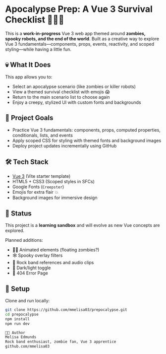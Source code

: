 # Apocalypse Prep: A Vue 3 Survival Checklist 🧟‍♀️🤘

This is a **work-in-progress** Vue 3 web app themed around **zombies, spooky robots, and the end of the world**. Built as a creative way to explore Vue 3 fundamentals—components, props, events, reactivity, and scoped styling—while having a little fun.

## 💀 What It Does

This app allows you to:
- Select an apocalypse scenario (like zombies or killer robots)
- View a themed survival checklist with emojis 😱
- Return to the main scenario list to choose again
- Enjoy a creepy, stylized UI with custom fonts and backgrounds

## 🎯 Project Goals

- Practice Vue 3 fundamentals: components, props, computed properties, conditionals, lists, and events
- Apply scoped CSS for styling with themed fonts and background images
- Deploy project updates incrementally using GitHub

## 🛠 Tech Stack

- [Vue 3](https://vuejs.org/) (Vite starter template)
- HTML5 + CSS3 (Scoped styles in SFCs)
- Google Fonts (`Creepster`)
- Emojis for extra flair 💥
- Background images for immersive design

## 🧪 Status

This project is a **learning sandbox** and will evolve as new Vue concepts are explored.

Planned additions:
- 🧟‍♂️ Animated elements (floating zombies?)
- 🕸️ Spooky overlay filters
- 🎸 Rock band references and audio clips
- 🧰 Dark/light toggle
- 🚧 404 Error Page

## 🚀 Setup

Clone and run locally:

```bash
git clone https://github.com/mmelisa03/prepocalypse.git
cd prepocalypse
npm install
npm run dev

👩‍💻 Author
Melisa Edmunds
Rock band enthusiast, zombie fan, Vue 3 apprentice
github.com/mmelisa03
